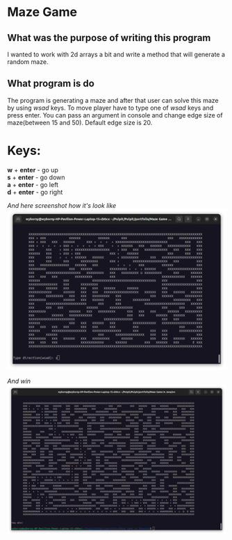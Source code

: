 # Maze Game

## What was the purpose of writing this program
I wanted to work with 2d arrays a bit and write a method that will generate a random maze.

## What program is do
The program is generating a maze and after that user can solve this maze by using _wsad_ keys. To move player have to
type one of _wsad_ keys and press enter. You can pass an argument in console and change edge size of maze(between 15 and 50). Default edge size is 20.
# Keys:
**w** + **enter** - go up \
**s** + **enter** - go down \
**a** + **enter** - go left \
**d** + **enter** - go right

_And here screenshot how it's look like_ \
![screenshot](./screenshots/mazeGame1.png)

_And win_ \
![screenshot](./screenshots/mazeGame2.png)
